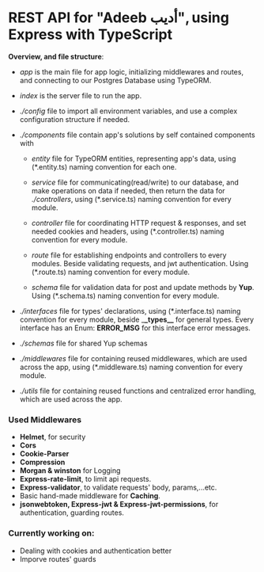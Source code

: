 # REST API for "Adeeb أديب", using Express with TypeScript

**Overview, and file structure**:

- _app_ is the main file for app logic, initializing middlewares and routes, and
  connecting to our Postgres Database using TypeORM.

- _index_ is the server file to run the app.

- _./config_ file to import all environment variables, and use a complex
  configuration structure if needed.

- _./components_ file contain app's solutions by self contained components with

  - _entity_ file for TypeORM entities, representing app's data, using (\*.entity.ts) naming convention for each one.

  - _service_ file for communicating(read/write) to our database, and make
    operations on data if needed, then return the data for _./controllers_,
    using (\*.service.ts) naming convention for every module.

  - _controller_ file for coordinating HTTP request & responses, and set needed
    cookies and headers, using (\*.controller.ts) naming convention for every
    module.

  - _route_ file for establishing endpoints and controllers to every modules.
    Beside validating requests, and jwt authentication. Using (\*.route.ts)
    naming convention for every module.

  - _schema_ file for validation data for post and update methods by **Yup**.
    Using (\*.schema.ts) naming convention for every module.

- _./interfaces_ file for types' declarations, using (\*.interface.ts) naming
  convention for every module, beside \_**\_types\_\_** for general types. Every interface has an Enum: **ERROR_MSG** for this interface error messages.

- _./schemas_ file for shared Yup schemas

- _./middlewares_ file for containing reused middlewares, which are used across
  the app, using (\*.middleware.ts) naming convention for every module.

- _./utils_ file for containing reused functions and centralized error handling, which are used across the app.

### Used Middlewares

- **Helmet**, for security
- **Cors**
- **Cookie-Parser**
- **Compression**
- **Morgan & winston** for Logging
- **Express-rate-limit**, to limit api requests.
- **Express-validator**, to validate requests' body, params,...etc.
- Basic hand-made middleware for **Caching**.
- **jsonwebtoken, Express-jwt & Express-jwt-permissions**, for authentication,
  guarding routes.

### Currently working on:

- Dealing with cookies and authentication better
- Imporve routes' guards
